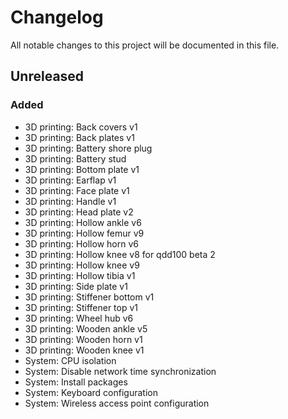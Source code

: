 # Changelog

All notable changes to this project will be documented in this file.

## Unreleased

### Added

- 3D printing: Back covers v1
- 3D printing: Back plates v1
- 3D printing: Battery shore plug
- 3D printing: Battery stud
- 3D printing: Bottom plate v1
- 3D printing: Earflap v1
- 3D printing: Face plate v1
- 3D printing: Handle v1
- 3D printing: Head plate v2
- 3D printing: Hollow ankle v6
- 3D printing: Hollow femur v9
- 3D printing: Hollow horn v6
- 3D printing: Hollow knee v8 for qdd100 beta 2
- 3D printing: Hollow knee v9
- 3D printing: Hollow tibia v1
- 3D printing: Side plate v1
- 3D printing: Stiffener bottom v1
- 3D printing: Stiffener top v1
- 3D printing: Wheel hub v6
- 3D printing: Wooden ankle v5
- 3D printing: Wooden horn v1
- 3D printing: Wooden knee v1
- System: CPU isolation
- System: Disable network time synchronization
- System: Install packages
- System: Keyboard configuration
- System: Wireless access point configuration
